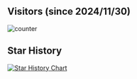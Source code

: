 ## Visitors (since 2024/11/30)
![counter](https://count.getloli.com/@ysmmodelrepo?name=ysmmodelrepo&theme=gelbooru&padding=7&offset=0&align=top&scale=1&pixelated=1&darkmode=auto)

## Star History

<a href="https://star-history.com/?repos=journey-ad/Moe-Counter&type=Date#Elaina69/Yes-Steve-Model-Repo&Timeline">
 <picture>
   <source media="(prefers-color-scheme: dark)" srcset="https://api.star-history.com/svg?repos=Elaina69/Yes-Steve-Model-Repo&type=Timeline&theme=dark" />
   <source media="(prefers-color-scheme: light)" srcset="https://api.star-history.com/svg?repos=Elaina69/Yes-Steve-Model-Repo&type=Timeline" />
   <img alt="Star History Chart" src="https://api.star-history.com/svg?repos=Elaina69/Yes-Steve-Model-Repo&type=Timeline" />
 </picture>
</a>